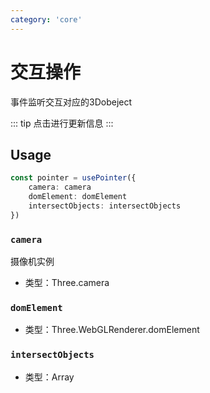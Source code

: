 ```yaml
---
category: 'core'
---
```


# 交互操作

事件监听交互对应的3Dobeject

::: tip
点击进行更新信息
:::

## Usage

```ts
const pointer = usePointer({
    camera: camera
    domElement: domElement
    intersectObjects: intersectObjects
})
```

### `camera`

摄像机实例

- 类型：Three.camera

### `domElement`

- 类型：Three.WebGLRenderer.domElement

### `intersectObjects`

- 类型：Array
